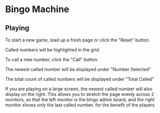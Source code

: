 # Bingo Machine

## Playing

To start a new game, load up a fresh page or click the "Reset" button.

Called numbers will be highlighted in the grid.

To call a new number, click the "Call" button.

The newest called number will be displayed under "Number Selected"

The total count of called numbers will be displayed under "Total Called"

If you are playing on a large screen, the newest called number will also display on the right.
This allows you to stretch the page evenly across 2 monitors, so that the left monitor is
the bingo admin board, and the right monitor shows only the last called number,
for the benefit of the players.
